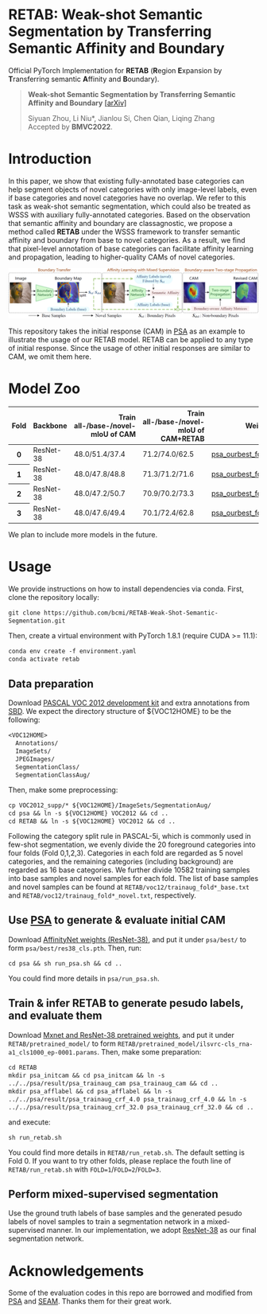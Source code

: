 **RETAB**: Weak-shot Semantic Segmentation by Transferring Semantic Affinity and Boundary
========

Official PyTorch Implementation for **RETAB** (**R**egion **E**xpansion by **T**ransferring semantic **A**ffinity and **B**oundary).

> **Weak-shot Semantic Segmentation by Transferring Semantic Affinity and Boundary** [[arXiv]](https://arxiv.org/abs/2110.01519)
>
> Siyuan Zhou, Li Niu*, Jianlou Si, Chen Qian, Liqing Zhang<br>
> Accepted by **BMVC2022**.

# Introduction

In this paper, we show that existing fully-annotated base categories can help segment objects of novel categories with only image-level labels, even if base categories and novel categories have no overlap. We refer to this task as weak-shot semantic segmentation, which could also be treated as WSSS with auxiliary fully-annotated categories. Based on the observation that semantic affinity and boundary are classagnostic, we propose a method called **RETAB** under the WSSS framework to transfer semantic affinity and boundary from base to novel categories. As a result, we find that pixel-level annotation of base categories can facilitate affinity learning and propagation, leading to higher-quality CAMs of novel categories.

![RETAB](.github/RETAB.PNG)

This repository takes the initial response (CAM) in [PSA](https://github.com/jiwoon-ahn/psa) as an example to illustrate the usage of our RETAB model. RETAB can be applied to any type of initial response. Since the usage of other initial responses are similar to CAM, we omit them here.


# Model Zoo

<table>
  <thead>
    <tr style="text-align: right;">
      <th>Fold</th>
      <th>Backbone</th>
      <th>Train all-/base-/novel-mIoU of CAM</th>
      <th>Train all-/base-/novel-mIoU of CAM+RETAB</th>
      <th>Weights of RETAB</th>
    </tr>
  </thead>
  <tbody>
    <tr>
      <th>0</th>
      <td>ResNet-38</td>
      <td>48.0/51.4/37.4</td>
      <td>71.2/74.0/62.5</td>
      <td><a href="https://cloud.bcmi.sjtu.edu.cn/sharing/CfOtRjr2e">psa_ourbest_fold0_affnet.pth</a></td>
    </tr>
    <tr>
      <th>1</th>
      <td>ResNet-38</td>
      <td>48.0/47.8/48.8</td>
      <td>71.3/71.2/71.6</td>
      <td><a href="https://cloud.bcmi.sjtu.edu.cn/sharing/8cmkaAkya">psa_ourbest_fold1_affnet.pth</a></td>
    </tr>
    <tr>
      <th>2</th>
      <td>ResNet-38</td>
      <td>48.0/47.2/50.7</td>
      <td>70.9/70.2/73.3</td>
      <td><a href="https://cloud.bcmi.sjtu.edu.cn/sharing/v5nkFdbgB">psa_ourbest_fold2_affnet.pth</a></td>
    </tr>
    <tr>
      <th>3</th>
      <td>ResNet-38</td>
      <td>48.0/47.6/49.4</td>
      <td>70.1/72.4/62.8</td>
      <td><a href="https://cloud.bcmi.sjtu.edu.cn/sharing/uBXcGFnIb">psa_ourbest_fold3_affnet.pth</a></td>
    </tr>
  </tbody>
</table>

We plan to include more models in the future.


# Usage
We provide instructions on how to install dependencies via conda.
First, clone the repository locally:
```
git clone https://github.com/bcmi/RETAB-Weak-Shot-Semantic-Segmentation.git
```
Then, create a virtual environment with PyTorch 1.8.1 (require CUDA >= 11.1):
```
conda env create -f environment.yaml
conda activate retab
```

## Data preparation
Download [PASCAL VOC 2012 development kit](http://host.robots.ox.ac.uk/pascal/VOC/voc2012/) and extra annotations from [SBD](https://www.dropbox.com/s/oeu149j8qtbs1x0/SegmentationClassAug.zip?dl=0). We expect the directory structure of ${VOC12HOME} to be the following:
```
<VOC12HOME>
  Annotations/
  ImageSets/
  JPEGImages/
  SegmentationClass/
  SegmentationClassAug/
```

Then, make some preprocessing:
```
cp VOC2012_supp/* ${VOC12HOME}/ImageSets/SegmentationAug/
cd psa && ln -s ${VOC12HOME} VOC2012 && cd ..
cd RETAB && ln -s ${VOC12HOME} VOC2012 && cd ..
```

Following the category split rule in PASCAL-5i, which is commonly used in few-shot segmentation, we evenly divide the 20 foreground categories into four folds (Fold 0,1,2,3). Categories in each fold are regarded as 5 novel categories, and the remaining categories (including background) are regarded as 16 base categories. We further divide 10582 training samples into base samples and novel samples for each fold. The list of base samples and novel samples can be found at ```RETAB/voc12/trainaug_fold*_base.txt``` and ```RETAB/voc12/trainaug_fold*_novel.txt```, respectively.

## Use [PSA](https://github.com/jiwoon-ahn/psa) to generate & evaluate initial CAM
Download [AffinityNet weights (ResNet-38)](https://drive.google.com/file/d/1xESB7017zlZHqxEWuh1Rb89UhjTGIKOA/view?usp=sharing), and put it under ```psa/best/``` to form ```psa/best/res38_cls.pth```. Then, run:
```
cd psa && sh run_psa.sh && cd ..
```
You could find more details in ```psa/run_psa.sh```.

## Train & infer RETAB to generate pesudo labels, and evaluate them
Download [Mxnet and ResNet-38 pretrained weights](https://github.com/itijyou/ademxapp), and put it under ```RETAB/pretrained_model/``` to form ```RETAB/pretrained_model/ilsvrc-cls_rna-a1_cls1000_ep-0001.params```. Then, make some preparation:
```
cd RETAB
mkdir psa_initcam && cd psa_initcam && ln -s ../../psa/result/psa_trainaug_cam psa_trainaug_cam && cd ..
mkdir psa_afflabel && cd psa_afflabel && ln -s ../../psa/result/psa_trainaug_crf_4.0 psa_trainaug_crf_4.0 && ln -s ../../psa/result/psa_trainaug_crf_32.0 psa_trainaug_crf_32.0 && cd ..
```
and execute:
```
sh run_retab.sh
```
You could find more details in ```RETAB/run_retab.sh```. The default setting is Fold 0. If you want to try other folds, please replace the fouth line of ```RETAB/run_retab.sh``` with ```FOLD=1```/```FOLD=2```/```FOLD=3```.

## Perform mixed-supervised segmentation
Use the ground truth labels of base samples and the generated pesudo labels of novel samples to train a segmentation network in a mixed-supervised manner. In our implementation, we adopt [ResNet-38](https://github.com/peihan-miao/ResNet38-Semantic-Segmentation) as our final segmentation network.


# Acknowledgements
Some of the evaluation codes in this repo are borrowed and modified from [PSA](https://github.com/jiwoon-ahn/psa) and [SEAM](https://github.com/YudeWang/SEAM). Thanks them for their great work.